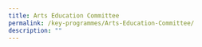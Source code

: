 ```yaml
---
title: Arts Education Committee
permalink: /key-programmes/Arts-Education-Committee/
description: ""
---
```

